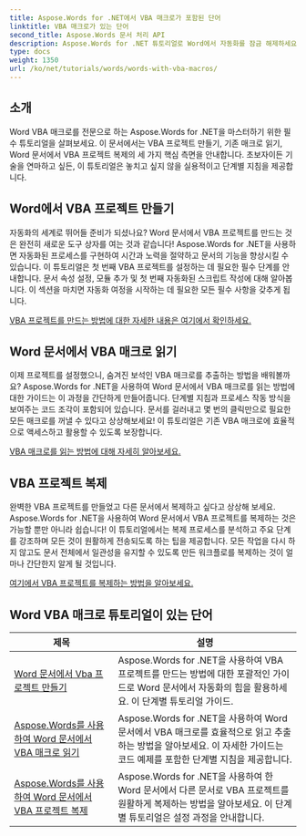 ```yaml
---
title: Aspose.Words for .NET에서 VBA 매크로가 포함된 단어
linktitle: VBA 매크로가 있는 단어
second_title: Aspose.Words 문서 처리 API
description: Aspose.Words for .NET 튜토리얼로 Word에서 자동화를 잠금 해제하세요. Word 문서에서 VBA 매크로를 효율적으로 만들고, 읽고, 복제하세요.
type: docs
weight: 1350
url: /ko/net/tutorials/words/words-with-vba-macros/
---
```

## 소개

Word VBA 매크로를 전문으로 하는 Aspose.Words for .NET을 마스터하기 위한 필수 튜토리얼을 살펴보세요. 이 문서에서는 VBA 프로젝트 만들기, 기존 매크로 읽기, Word 문서에서 VBA 프로젝트 복제의 세 가지 핵심 측면을 안내합니다. 초보자이든 기술을 연마하고 싶든, 이 튜토리얼은 놓치고 싶지 않을 실용적이고 단계별 지침을 제공합니다. 

## Word에서 VBA 프로젝트 만들기

자동화의 세계로 뛰어들 준비가 되셨나요? Word 문서에서 VBA 프로젝트를 만드는 것은 완전히 새로운 도구 상자를 여는 것과 같습니다! Aspose.Words for .NET을 사용하면 자동화된 프로세스를 구현하여 시간과 노력을 절약하고 문서의 기능을 향상시킬 수 있습니다. 이 튜토리얼은 첫 번째 VBA 프로젝트를 설정하는 데 필요한 필수 단계를 안내합니다. 문서 속성 설정, 모듈 추가 및 첫 번째 자동화된 스크립트 작성에 대해 알아봅니다. 이 섹션을 마치면 자동화 여정을 시작하는 데 필요한 모든 필수 사항을 갖추게 됩니다. 

[VBA 프로젝트를 만드는 방법에 대한 자세한 내용은 여기에서 확인하세요.](./creating-vba-project/)

## Word 문서에서 VBA 매크로 읽기

이제 프로젝트를 설정했으니, 숨겨진 보석인 VBA 매크로를 추출하는 방법을 배워볼까요? Aspose.Words for .NET을 사용하여 Word 문서에서 VBA 매크로를 읽는 방법에 대한 가이드는 이 과정을 간단하게 만들어줍니다. 단계별 지침과 프로세스 작동 방식을 보여주는 코드 조각이 포함되어 있습니다. 문서를 걸러내고 몇 번의 클릭만으로 필요한 모든 매크로를 꺼낼 수 있다고 상상해보세요! 이 튜토리얼은 기존 VBA 매크로에 효율적으로 액세스하고 활용할 수 있도록 보장합니다. 

[VBA 매크로를 읽는 방법에 대해 자세히 알아보세요.](./reading-vba-macros-word-document/)

## VBA 프로젝트 복제

완벽한 VBA 프로젝트를 만들었고 다른 문서에서 복제하고 싶다고 상상해 보세요. Aspose.Words for .NET을 사용하여 Word 문서에서 VBA 프로젝트를 복제하는 것은 가능할 뿐만 아니라 쉽습니다! 이 튜토리얼에서는 복제 프로세스를 분석하고 주요 단계를 강조하며 모든 것이 원활하게 전송되도록 하는 팁을 제공합니다. 모든 작업을 다시 하지 않고도 문서 전체에서 일관성을 유지할 수 있도록 만든 워크플로를 복제하는 것이 얼마나 간단한지 알게 될 것입니다. 

[여기에서 VBA 프로젝트를 복제하는 방법을 알아보세요.](./clone-vba-project-word-document/)

 ## Word VBA 매크로 튜토리얼이 있는 단어
| 제목 | 설명 |
| --- | --- |
| [Word 문서에서 Vba 프로젝트 만들기](./creating-vba-project/) | Aspose.Words for .NET을 사용하여 VBA 프로젝트를 만드는 방법에 대한 포괄적인 가이드로 Word 문서에서 자동화의 힘을 활용하세요. 이 단계별 튜토리얼 가이드. |
| [Aspose.Words를 사용하여 Word 문서에서 VBA 매크로 읽기](./reading-vba-macros-word-document/) | Aspose.Words for .NET을 사용하여 Word 문서에서 VBA 매크로를 효율적으로 읽고 추출하는 방법을 알아보세요. 이 자세한 가이드는 코드 예제를 포함한 단계별 지침을 제공합니다. |
| [Aspose.Words를 사용하여 Word 문서에서 VBA 프로젝트 복제](./clone-vba-project-word-document/) | Aspose.Words for .NET을 사용하여 한 Word 문서에서 다른 문서로 VBA 프로젝트를 원활하게 복제하는 방법을 알아보세요. 이 단계별 튜토리얼은 설정 과정을 안내합니다. |